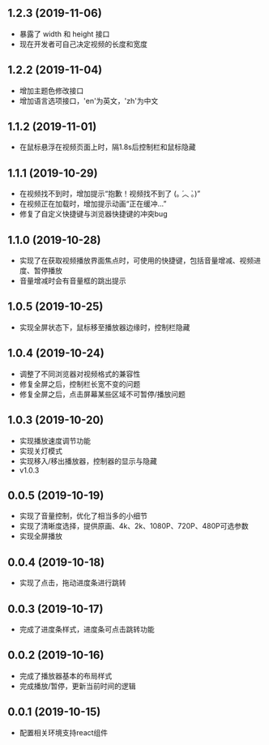 ## 1.2.3 (2019-11-06)
- 暴露了 width 和 height 接口
- 现在开发者可自己决定视频的长度和宽度

## 1.2.2 (2019-11-04)
- 增加主题色修改接口
- 增加语言选项接口，'en'为英文，'zh'为中文

## 1.1.2 (2019-11-01)
- 在鼠标悬浮在视频页面上时，隔1.8s后控制栏和鼠标隐藏

## 1.1.1 (2019-10-29)
- 在视频找不到时，增加提示“抱歉！视频找不到了  (｡ ́︿ ̀｡)”
- 在视频正在加载时，增加提示动画“正在缓冲...”
- 修复了自定义快捷键与浏览器快捷键的冲突bug

## 1.1.0 (2019-10-28)
- 实现了在获取视频播放界面焦点时，可使用的快捷键，包括音量增减、视频进度、暂停播放
- 音量增减时会有音量框的跳出提示

## 1.0.5 (2019-10-25)
- 实现全屏状态下，鼠标移至播放器边缘时，控制栏隐藏

## 1.0.4 (2019-10-24)
- 调整了不同浏览器对视频格式的兼容性
- 修复全屏之后，控制栏长宽不变的问题
- 修复全屏之后，点击屏幕某些区域不可暂停/播放问题

## 1.0.3 (2019-10-20)
- 实现播放速度调节功能
- 实现关灯模式
- 实现移入/移出播放器，控制器的显示与隐藏
- v1.0.3

## 0.0.5 (2019-10-19)
- 实现了音量控制，优化了相当多的小细节
- 实现了清晰度选择，提供原画、4k、2k、1080P、720P、480P可选参数
- 实现全屏播放

## 0.0.4 (2019-10-18)
- 实现了点击，拖动进度条进行跳转

## 0.0.3 (2019-10-17)
- 完成了进度条样式，进度条可点击跳转功能

## 0.0.2 (2019-10-16)
- 完成了播放器基本的布局样式
- 完成播放/暂停，更新当前时间的逻辑

## 0.0.1 (2019-10-15)
- 配置相关环境支持react组件


